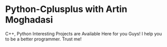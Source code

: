 # Python-Cplusplus with Artin Moghadasi
C++, Python Interesting Projects are Available Here for you Guys!
I help you to be a better programmer.
Trust me!
